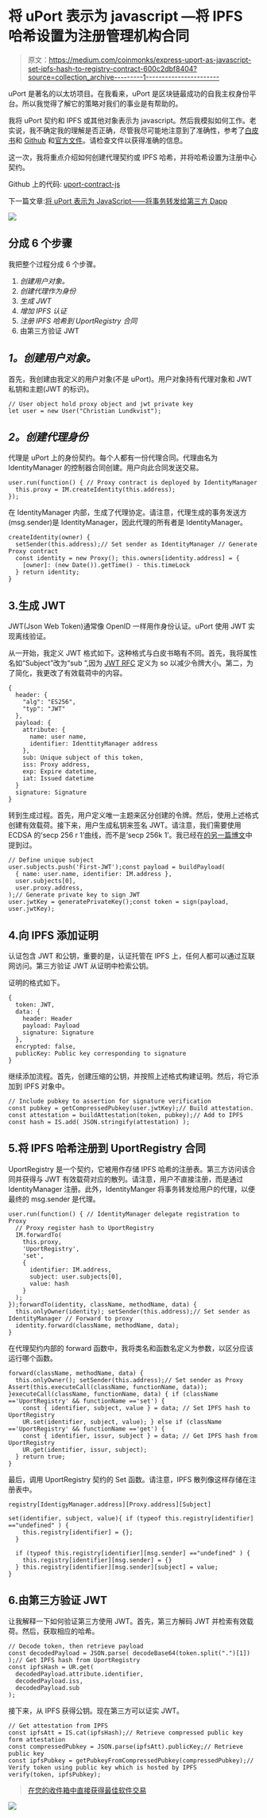 # 将 uPort 表示为 javascript —将 IPFS 哈希设置为注册管理机构合同

> 原文：<https://medium.com/coinmonks/express-uport-as-javascript-set-ipfs-hash-to-registry-contract-600c2dbf8404?source=collection_archive---------1----------------------->

uPort 是著名的以太坊项目。在我看来，uPort 是区块链最成功的自我主权身份平台。所以我觉得了解它的策略对我们的事业是有帮助的。

我将 uPort 契约和 IPFS 或其他对象表示为 javascript。然后我模拟如何工作。老实说，我不确定我的理解是否正确，尽管我尽可能地注意到了准确性，参考了[白皮书](http://blockchainlab.com/pdf/uPort_whitepaper_DRAFT20161020.pdf)和 [Github](https://github.com/uport-project/uport-identity) 和[官方文件](https://developer.uport.me/gettingstarted)。请检查文件以获得准确的信息。

这一次，我将重点介绍如何创建代理契约或 IPFS 哈希，并将哈希设置为注册中心契约。

Github 上的代码: [uport-contract-js](https://github.com/tak1827/uport-contract-js/tree/set-ipfs-hash-to-registry)

下一篇文章:[将 uPort 表示为 JavaScript——将事务转发给第三方 Dapp](/@t.tak/express-uport-as-javascript-relay-transaction-to-3rd-party-dapp-12fd226acc2f)

![](img/b16b0ab3471b386ab92ded4c2164a0ac.png)

## 分成 6 个步骤

我把整个过程分成 6 个步骤。

1.  *创建用户对象。*
2.  *创建代理作为身份*
3.  *生成 JWT*
4.  *增加 IPFS 认证*
5.  *注册 IPFS 哈希到 UportRegistry 合同*
6.  由第三方验证 JWT

## *1。创建用户对象。*

首先，我创建由我定义的用户对象(不是 uPort)。用户对象持有代理对象和 JWT 私钥和主题(JWT 的标识)。

```
// User object hold proxy object and jwt private key
let user = new User("Christian Lundkvist");
```

## *2。创建代理身份*

代理是 uPort 上的身份契约。每个人都有一份代理合同。代理由名为 IdentityManager 的控制器合同创建。用户向此合同发送交易。

```
user.run(function() { // Proxy contract is deployed by IdentityManager
  this.proxy = IM.createIdentity(this.address);
});
```

在 IdentityManager 内部，生成了代理协定。请注意，代理生成的事务发送方(msg.sender)是 IdentityManager，因此代理的所有者是 IdentityManager。

```
createIdentity(owner) {
  setSender(this.address);// Set sender as IdentityManager // Generate Proxy contract
  const identity = new Proxy(); this.owners[identity.address] = {
    [owner]: (new Date()).getTime() - this.timeLock
  } return identity;
}
```

## 3.生成 JWT

JWT(Json Web Token)通常像 OpenID 一样用作身份认证。uPort 使用 JWT 实现离线验证。

从一开始，我定义 JWT 格式如下。这种格式与白皮书略有不同。首先，我将属性名如“Subject”改为“sub ”,因为 [JWT RFC](https://tools.ietf.org/html/rfc7519) 定义为 so 以减少令牌大小。第二，为了简化，我更改了有效载荷中的内容。

```
{
  header: {
    "alg": "ES256",
    "typ": "JWT"
  },
  payload: {
    attribute: {
      name: user name,
      identifier: IdenttityManager address
    },
    sub: Unique subject of this token,
    iss: Proxy address,
    exp: Expire datetime,
    iat: Issued datetime
  }
  signature: Signature
}
```

转到生成过程。首先，用户定义唯一主题来区分创建的令牌。然后，使用上述格式创建有效载荷。接下来，用户生成私钥来签名 JWT。请注意，我们需要使用 ECDSA 的‘secp 256 r 1’曲线，而不是‘secp 256k 1’。我已经在[的另一篇博文](/coinmonks/can-not-use-secp256k1-which-is-common-on-crypto-currency-to-create-jwt-d6685be35a66)中提到过。

```
// Define unique subject
user.subjects.push('First-JWT');const payload = buildPayload(
  { name: user.name, identifier: IM.address }, 
  user.subjects[0], 
  user.proxy.address,
);// Generate private key to sign JWT
user.jwtKey = generatePrivateKey();const token = sign(payload, user.jwtKey);
```

## 4.向 IPFS 添加证明

认证包含 JWT 和公钥，重要的是，认证托管在 IPFS 上，任何人都可以通过互联网访问。第三方验证 JWT 从证明中检索公钥。

证明的格式如下。

```
{
  token: JWT,
  data: {
    header: Header
    payload: Payload
    signature: Signature
  },
  encrypted: false,
  publicKey: Public key corresponding to signature
}
```

继续添加流程。首先，创建压缩的公钥，并按照上述格式构建证明。然后，将它添加到 IPFS 对象中。

```
// Include pubkey to assertion for signature verification
const pubkey = getCompressedPubkey(user.jwtKey);// Build attestation. 
const attestation = buildAttestation(token, pubkey);// Add to IPFS
const hash = IS.add( JSON.stringify(attestation) );
```

## 5.将 IPFS 哈希注册到 UportRegistry 合同

UportRegistry 是一个契约，它被用作存储 IPFS 哈希的注册表。第三方访问该合同并获得与 JWT 有效载荷对应的散列。请注意，用户不直接注册，而是通过 IdentityManager 注册。此外，IdentityManger 将事务转发给用户的代理，以便最终的 msg.sender 是代理。

```
user.run(function() { // IdentityManager delegate registration to Proxy
  // Proxy register hash to UportRegistry
  IM.forwardTo(
    this.proxy, 
    'UportRegistry',
    'set',
    { 
      identifier: IM.address,
      subject: user.subjects[0],
      value: hash
    }
  );
});forwardTo(identity, className, methodName, data) {
  this.onlyOwner(identity); setSender(this.address);// Set sender as IdentityManager // Forward to proxy
  identity.forward(className, methodName, data);
}
```

在代理契约内部的 forward 函数中，我将类名和函数名定义为参数，以区分应该运行哪个函数。

```
forward(className, methodName, data) {
  this.onlyOwner(); setSender(this.address);// Set sender as Proxy Assert(this.executeCall(className, functionName, data));
}executeCall(className, functionName, data) { if (className =='UportRegistry' && functionName =='set') {
    const { identifier, subject, value } = data; // Set IPFS hash to UportRegistry    
    UR.set(identifier, subject, value); } else if (className =='UportRegistry' && functionName =='get') {
    const { identifier, issur, subject } = data; // Get IPFS hash from UportRegistry    
    UR.get(identifier, issur, subject);
  } return true;
}
```

最后，调用 UportRegistry 契约的 Set 函数。请注意，IPFS 散列像这样存储在注册表中。

`registry[IdentigyManager.address][Proxy.address][Subject]`

```
set(identifier, subject, value){ if (typeof this.registry[identifier] =="undefined" ) {
    this.registry[identifier] = {};
  }

  if (typeof this.registry[identifier][msg.sender] =="undefined" ) {
    this.registry[identifier][msg.sender] = {}
  } this.registry[identifier][msg.sender][subject] = value;
}
```

## 6.由第三方验证 JWT

让我解释一下如何验证第三方使用 JWT。首先，第三方解码 JWT 并检索有效载荷。然后，获取相应的哈希。

```
// Decode token, then retrieve payload
const decodedPayload = JSON.parse( decodeBase64(token.split(".")[1]) );// Get IPFS hash from UportRegistry
const ipfsHash = UR.get(
  decodedPayload.attribute.identifier,
  decodedPayload.iss,
  decodedPayload.sub
);
```

接下来，从 IPFS 获得公钥。现在第三方可以证实 JWT。

```
// Get attestation from IPFS
const ipfsAtt = IS.cat(ipfsHash);// Retrieve compressed public key form attestation
const compressedPubkey = JSON.parse(ipfsAtt).publicKey;// Retrieve public key
const ipfsPubkey = getPubkeyFromCompressedPubkey(compressedPubkey);// Verify token using public key which is hosted by IPFS
verify(token, ipfsPubkey);
```

> [在您的收件箱中直接获得最佳软件交易](https://coincodecap.com/?utm_source=coinmonks)

[![](img/7c0b3dfdcbfea594cc0ae7d4f9bf6fcb.png)](https://coincodecap.com/?utm_source=coinmonks)